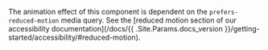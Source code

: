 The animation effect of this component is dependent on the `prefers-reduced-motion` media query. See
the [reduced motion section of our accessibility documentation](/docs/{{ .Site.Params.docs_version
}}/getting-started/accessibility/#reduced-motion).
